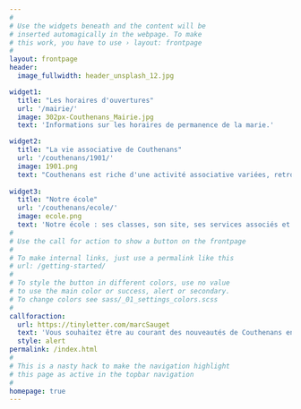 ```yaml
---
#
# Use the widgets beneath and the content will be
# inserted automagically in the webpage. To make
# this work, you have to use › layout: frontpage
#
layout: frontpage
header:
  image_fullwidth: header_unsplash_12.jpg

widget1:
  title: "Les horaires d'ouvertures"
  url: '/mairie/'
  image: 302px-Couthenans_Mairie.jpg
  text: 'Informations sur les horaires de permanence de la marie.'

widget2:
  title: "La vie associative de Couthenans"
  url: '/couthenans/1901/'
  image: 1901.png
  text: "Couthenans est riche d'une activité associative variées, retrouvez ici l'ensemble des associations de notre village."
  
widget3:
  title: "Notre école"
  url: '/couthenans/ecole/'
  image: ecole.png
  text: 'Notre école : ses classes, son site, ses services associés et ses horaires.'
#
# Use the call for action to show a button on the frontpage
#
# To make internal links, just use a permalink like this
# url: /getting-started/
#
# To style the button in different colors, use no value
# to use the main color or success, alert or secondary.
# To change colors see sass/_01_settings_colors.scss
#
callforaction:
  url: https://tinyletter.com/marcSauget
  text: 'Vous souhaitez être au courant des nouveautés de Couthenans en avant première !'
  style: alert
permalink: /index.html
#
# This is a nasty hack to make the navigation highlight
# this page as active in the topbar navigation
#
homepage: true
---
```



